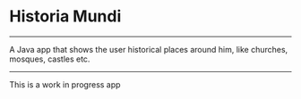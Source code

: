 # Historia Mundi
 - - -
 A Java app that shows the user historical places around him, like churches, mosques, castles etc.
 - - -
 
 This is a work in progress app

